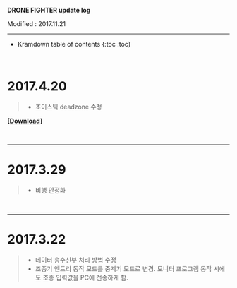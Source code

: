**DRONE FIGHTER update log**

Modified : 2017.11.21

---

* Kramdown table of contents
{:toc .toc}


<br>


# 2017.4.20

> - 조이스틱 deadzone 수정

**[[Download](https://drive.google.com/open?id=1KItchl29rXjVD_lj2C0v-HrOiixLl3Om)]**

<br>

---


# 2017.3.29

> - 비행 안정화

<br>

---


# 2017.3.22

> - 데이터 송수신부 처리 방법 수정
> - 조종기 엔트리 동작 모드를 중계기 모드로 변경. 모니터 프로그램 동작 시에도 조종 입력값을 PC에 전송하게 함.

<br>
